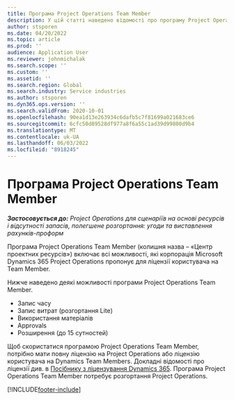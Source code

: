 ```yaml
---
title: Програма Project Operations Team Member
description: У цій статті наведено відомості про програму Project Operations Team Member у Microsoft Dynamics 365 Project Operations.
author: stsporen
ms.date: 04/20/2022
ms.topic: article
ms.prod: ''
audience: Application User
ms.reviewer: johnmichalak
ms.search.scope: ''
ms.custom: ''
ms.assetid: ''
ms.search.region: Global
ms.search.industry: Service industries
ms.author: stsporen
ms.dyn365.ops.version: ''
ms.search.validFrom: 2020-10-01
ms.openlocfilehash: 90ea1d13e263934c6dafb5c7f81699a021683ce6
ms.sourcegitcommit: 6cfc50d89528df977a8f6a55c1ad39d99800d9b4
ms.translationtype: MT
ms.contentlocale: uk-UA
ms.lasthandoff: 06/03/2022
ms.locfileid: "8918245"
---
```

# <a name="project-operations-team-member-app"></a>Програма Project Operations Team Member

_**Застосовується до:** Project Operations для сценаріїв на основі ресурсів і відсутності запасів, полегшене розгортання: угоди та виставлення рахунків-проформ_

Програма Project Operations Team Member (колишня назва – «Центр проектних ресурсів») включає всі можливості, які корпорація Microsoft Dynamics 365 Project Operations пропонує для ліцензії користувача на Team Member.

Нижче наведено деякі можливості програми Project Operations Team Member.

- Запис часу
- Запис витрат (розгортання Lite)
- Використання матеріалів
- Approvals
- Розширення (до 15 сутностей)

Щоб скористатися програмою Project Operations Team Member, потрібно мати повну ліцензію на Project Operations або ліцензію користувача на Dynamics Team Members. Докладні відомості про ліцензії див. в [Посібнику з ліцензування Dynamics 365](https://go.microsoft.com/fwlink/?LinkId=866544&clcid=0x409). Програма Project Operations Team Member потребує розгортання Project Operations.

[!INCLUDE[footer-include](../includes/footer-banner.md)]
